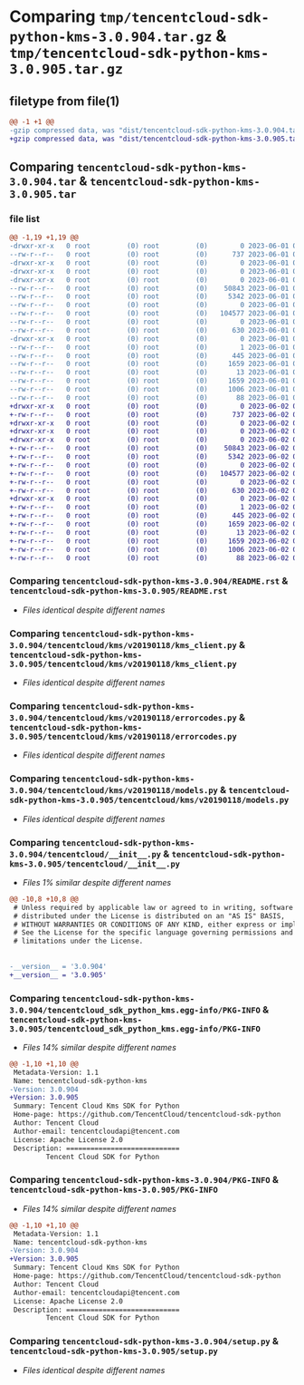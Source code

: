# Comparing `tmp/tencentcloud-sdk-python-kms-3.0.904.tar.gz` & `tmp/tencentcloud-sdk-python-kms-3.0.905.tar.gz`

## filetype from file(1)

```diff
@@ -1 +1 @@
-gzip compressed data, was "dist/tencentcloud-sdk-python-kms-3.0.904.tar", last modified: Thu Jun  1 02:38:11 2023, max compression
+gzip compressed data, was "dist/tencentcloud-sdk-python-kms-3.0.905.tar", last modified: Fri Jun  2 00:32:02 2023, max compression
```

## Comparing `tencentcloud-sdk-python-kms-3.0.904.tar` & `tencentcloud-sdk-python-kms-3.0.905.tar`

### file list

```diff
@@ -1,19 +1,19 @@
-drwxr-xr-x   0 root         (0) root         (0)        0 2023-06-01 02:38:11.000000 tencentcloud-sdk-python-kms-3.0.904/
--rw-r--r--   0 root         (0) root         (0)      737 2023-06-01 02:38:11.000000 tencentcloud-sdk-python-kms-3.0.904/README.rst
-drwxr-xr-x   0 root         (0) root         (0)        0 2023-06-01 02:38:11.000000 tencentcloud-sdk-python-kms-3.0.904/tencentcloud/
-drwxr-xr-x   0 root         (0) root         (0)        0 2023-06-01 02:38:11.000000 tencentcloud-sdk-python-kms-3.0.904/tencentcloud/kms/
-drwxr-xr-x   0 root         (0) root         (0)        0 2023-06-01 02:38:11.000000 tencentcloud-sdk-python-kms-3.0.904/tencentcloud/kms/v20190118/
--rw-r--r--   0 root         (0) root         (0)    50843 2023-06-01 02:38:11.000000 tencentcloud-sdk-python-kms-3.0.904/tencentcloud/kms/v20190118/kms_client.py
--rw-r--r--   0 root         (0) root         (0)     5342 2023-06-01 02:38:11.000000 tencentcloud-sdk-python-kms-3.0.904/tencentcloud/kms/v20190118/errorcodes.py
--rw-r--r--   0 root         (0) root         (0)        0 2023-06-01 02:38:11.000000 tencentcloud-sdk-python-kms-3.0.904/tencentcloud/kms/v20190118/__init__.py
--rw-r--r--   0 root         (0) root         (0)   104577 2023-06-01 02:38:11.000000 tencentcloud-sdk-python-kms-3.0.904/tencentcloud/kms/v20190118/models.py
--rw-r--r--   0 root         (0) root         (0)        0 2023-06-01 02:38:11.000000 tencentcloud-sdk-python-kms-3.0.904/tencentcloud/kms/__init__.py
--rw-r--r--   0 root         (0) root         (0)      630 2023-06-01 02:38:11.000000 tencentcloud-sdk-python-kms-3.0.904/tencentcloud/__init__.py
-drwxr-xr-x   0 root         (0) root         (0)        0 2023-06-01 02:38:11.000000 tencentcloud-sdk-python-kms-3.0.904/tencentcloud_sdk_python_kms.egg-info/
--rw-r--r--   0 root         (0) root         (0)        1 2023-06-01 02:38:11.000000 tencentcloud-sdk-python-kms-3.0.904/tencentcloud_sdk_python_kms.egg-info/dependency_links.txt
--rw-r--r--   0 root         (0) root         (0)      445 2023-06-01 02:38:11.000000 tencentcloud-sdk-python-kms-3.0.904/tencentcloud_sdk_python_kms.egg-info/SOURCES.txt
--rw-r--r--   0 root         (0) root         (0)     1659 2023-06-01 02:38:11.000000 tencentcloud-sdk-python-kms-3.0.904/tencentcloud_sdk_python_kms.egg-info/PKG-INFO
--rw-r--r--   0 root         (0) root         (0)       13 2023-06-01 02:38:11.000000 tencentcloud-sdk-python-kms-3.0.904/tencentcloud_sdk_python_kms.egg-info/top_level.txt
--rw-r--r--   0 root         (0) root         (0)     1659 2023-06-01 02:38:11.000000 tencentcloud-sdk-python-kms-3.0.904/PKG-INFO
--rw-r--r--   0 root         (0) root         (0)     1006 2023-06-01 02:38:11.000000 tencentcloud-sdk-python-kms-3.0.904/setup.py
--rw-r--r--   0 root         (0) root         (0)       88 2023-06-01 02:38:11.000000 tencentcloud-sdk-python-kms-3.0.904/setup.cfg
+drwxr-xr-x   0 root         (0) root         (0)        0 2023-06-02 00:32:02.000000 tencentcloud-sdk-python-kms-3.0.905/
+-rw-r--r--   0 root         (0) root         (0)      737 2023-06-02 00:32:02.000000 tencentcloud-sdk-python-kms-3.0.905/README.rst
+drwxr-xr-x   0 root         (0) root         (0)        0 2023-06-02 00:32:02.000000 tencentcloud-sdk-python-kms-3.0.905/tencentcloud/
+drwxr-xr-x   0 root         (0) root         (0)        0 2023-06-02 00:32:02.000000 tencentcloud-sdk-python-kms-3.0.905/tencentcloud/kms/
+drwxr-xr-x   0 root         (0) root         (0)        0 2023-06-02 00:32:02.000000 tencentcloud-sdk-python-kms-3.0.905/tencentcloud/kms/v20190118/
+-rw-r--r--   0 root         (0) root         (0)    50843 2023-06-02 00:32:02.000000 tencentcloud-sdk-python-kms-3.0.905/tencentcloud/kms/v20190118/kms_client.py
+-rw-r--r--   0 root         (0) root         (0)     5342 2023-06-02 00:32:02.000000 tencentcloud-sdk-python-kms-3.0.905/tencentcloud/kms/v20190118/errorcodes.py
+-rw-r--r--   0 root         (0) root         (0)        0 2023-06-02 00:32:02.000000 tencentcloud-sdk-python-kms-3.0.905/tencentcloud/kms/v20190118/__init__.py
+-rw-r--r--   0 root         (0) root         (0)   104577 2023-06-02 00:32:02.000000 tencentcloud-sdk-python-kms-3.0.905/tencentcloud/kms/v20190118/models.py
+-rw-r--r--   0 root         (0) root         (0)        0 2023-06-02 00:32:02.000000 tencentcloud-sdk-python-kms-3.0.905/tencentcloud/kms/__init__.py
+-rw-r--r--   0 root         (0) root         (0)      630 2023-06-02 00:32:02.000000 tencentcloud-sdk-python-kms-3.0.905/tencentcloud/__init__.py
+drwxr-xr-x   0 root         (0) root         (0)        0 2023-06-02 00:32:02.000000 tencentcloud-sdk-python-kms-3.0.905/tencentcloud_sdk_python_kms.egg-info/
+-rw-r--r--   0 root         (0) root         (0)        1 2023-06-02 00:32:02.000000 tencentcloud-sdk-python-kms-3.0.905/tencentcloud_sdk_python_kms.egg-info/dependency_links.txt
+-rw-r--r--   0 root         (0) root         (0)      445 2023-06-02 00:32:02.000000 tencentcloud-sdk-python-kms-3.0.905/tencentcloud_sdk_python_kms.egg-info/SOURCES.txt
+-rw-r--r--   0 root         (0) root         (0)     1659 2023-06-02 00:32:02.000000 tencentcloud-sdk-python-kms-3.0.905/tencentcloud_sdk_python_kms.egg-info/PKG-INFO
+-rw-r--r--   0 root         (0) root         (0)       13 2023-06-02 00:32:02.000000 tencentcloud-sdk-python-kms-3.0.905/tencentcloud_sdk_python_kms.egg-info/top_level.txt
+-rw-r--r--   0 root         (0) root         (0)     1659 2023-06-02 00:32:02.000000 tencentcloud-sdk-python-kms-3.0.905/PKG-INFO
+-rw-r--r--   0 root         (0) root         (0)     1006 2023-06-02 00:32:02.000000 tencentcloud-sdk-python-kms-3.0.905/setup.py
+-rw-r--r--   0 root         (0) root         (0)       88 2023-06-02 00:32:02.000000 tencentcloud-sdk-python-kms-3.0.905/setup.cfg
```

### Comparing `tencentcloud-sdk-python-kms-3.0.904/README.rst` & `tencentcloud-sdk-python-kms-3.0.905/README.rst`

 * *Files identical despite different names*

### Comparing `tencentcloud-sdk-python-kms-3.0.904/tencentcloud/kms/v20190118/kms_client.py` & `tencentcloud-sdk-python-kms-3.0.905/tencentcloud/kms/v20190118/kms_client.py`

 * *Files identical despite different names*

### Comparing `tencentcloud-sdk-python-kms-3.0.904/tencentcloud/kms/v20190118/errorcodes.py` & `tencentcloud-sdk-python-kms-3.0.905/tencentcloud/kms/v20190118/errorcodes.py`

 * *Files identical despite different names*

### Comparing `tencentcloud-sdk-python-kms-3.0.904/tencentcloud/kms/v20190118/models.py` & `tencentcloud-sdk-python-kms-3.0.905/tencentcloud/kms/v20190118/models.py`

 * *Files identical despite different names*

### Comparing `tencentcloud-sdk-python-kms-3.0.904/tencentcloud/__init__.py` & `tencentcloud-sdk-python-kms-3.0.905/tencentcloud/__init__.py`

 * *Files 1% similar despite different names*

```diff
@@ -10,8 +10,8 @@
 # Unless required by applicable law or agreed to in writing, software
 # distributed under the License is distributed on an "AS IS" BASIS,
 # WITHOUT WARRANTIES OR CONDITIONS OF ANY KIND, either express or implied.
 # See the License for the specific language governing permissions and
 # limitations under the License.
 
 
-__version__ = '3.0.904'
+__version__ = '3.0.905'
```

### Comparing `tencentcloud-sdk-python-kms-3.0.904/tencentcloud_sdk_python_kms.egg-info/PKG-INFO` & `tencentcloud-sdk-python-kms-3.0.905/tencentcloud_sdk_python_kms.egg-info/PKG-INFO`

 * *Files 14% similar despite different names*

```diff
@@ -1,10 +1,10 @@
 Metadata-Version: 1.1
 Name: tencentcloud-sdk-python-kms
-Version: 3.0.904
+Version: 3.0.905
 Summary: Tencent Cloud Kms SDK for Python
 Home-page: https://github.com/TencentCloud/tencentcloud-sdk-python
 Author: Tencent Cloud
 Author-email: tencentcloudapi@tencent.com
 License: Apache License 2.0
 Description: ============================
         Tencent Cloud SDK for Python
```

### Comparing `tencentcloud-sdk-python-kms-3.0.904/PKG-INFO` & `tencentcloud-sdk-python-kms-3.0.905/PKG-INFO`

 * *Files 14% similar despite different names*

```diff
@@ -1,10 +1,10 @@
 Metadata-Version: 1.1
 Name: tencentcloud-sdk-python-kms
-Version: 3.0.904
+Version: 3.0.905
 Summary: Tencent Cloud Kms SDK for Python
 Home-page: https://github.com/TencentCloud/tencentcloud-sdk-python
 Author: Tencent Cloud
 Author-email: tencentcloudapi@tencent.com
 License: Apache License 2.0
 Description: ============================
         Tencent Cloud SDK for Python
```

### Comparing `tencentcloud-sdk-python-kms-3.0.904/setup.py` & `tencentcloud-sdk-python-kms-3.0.905/setup.py`

 * *Files identical despite different names*

